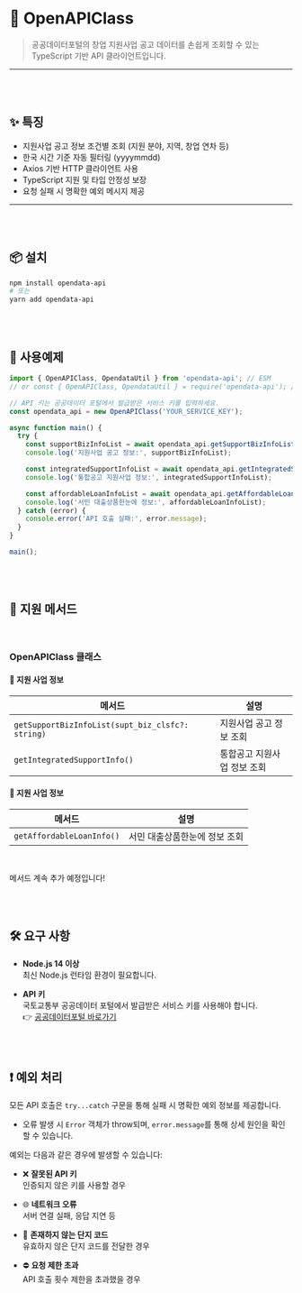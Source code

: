 # 📝 OpenAPIClass

> 공공데이터포털의 창업 지원사업 공고 데이터를 손쉽게 조회할 수 있는 TypeScript 기반 API 클라이언트입니다.

---

<br><br>

## ✨ 특징

- 지원사업 공고 정보 조건별 조회 (지원 분야, 지역, 창업 연차 등)
- 한국 시간 기준 자동 필터링 (yyyymmdd)
- Axios 기반 HTTP 클라이언트 사용
- TypeScript 지원 및 타입 안정성 보장
- 요청 실패 시 명확한 예외 메시지 제공

---

<br><br>

## 📦 설치

```bash
npm install opendata-api
# 또는
yarn add opendata-api
```

<br><br>

## 🚀 사용예제
```ts
import { OpenAPIClass, OpendataUtil } from 'opendata-api'; // ESM
// or const { OpenAPIClass, OpendataUtil } = require('opendata-api'); // CommonJS

// API 키는 공공데이터 포털에서 발급받은 서비스 키를 입력하세요.
const opendata_api = new OpenAPIClass('YOUR_SERVICE_KEY');

async function main() {
  try {
    const supportBizInfoList = await opendata_api.getSupportBizInfoList();
    console.log('지원사업 공고 정보:', supportBizInfoList);

    const integratedSupportInfoList = await opendata_api.getIntegratedSupportInfo();
    console.log('통합공고 지원사업 정보:', integratedSupportInfoList);

    const affordableLoanInfoList = await opendata_api.getAffordableLoanInfo();
    console.log('서민 대출상품한눈에 정보:', affordableLoanInfoList);
  } catch (error) {
    console.error('API 호출 실패:', error.message);
  }
}

main();
```

<br><br>

## 📘 지원 메서드

<br>

### OpenAPIClass 클래스

#### 📌 지원 사업 정보

| 메서드 | 설명 |
|--------|------|
| `getSupportBizInfoList(supt_biz_clsfc?: string)` | 지원사업 공고 정보 조회 |
| `getIntegratedSupportInfo()` | 통합공고 지원사업 정보 조회 |

#### 📌 지원 사업 정보

| 메서드 | 설명 |
|--------|------|
| `getAffordableLoanInfo()` | 서민 대출상품한눈에 정보 조회 |


<br>

메서드 계속 추가 예정입니다!

<br><br>

## 🛠️ 요구 사항

- **Node.js 14 이상**  
  최신 Node.js 런타임 환경이 필요합니다.

- **API 키**  
  국토교통부 공공데이터 포털에서 발급받은 서비스 키를 사용해야 합니다.  
  👉 [공공데이터포털 바로가기](https://www.data.go.kr/)

<br><br>

## ❗ 예외 처리

모든 API 호출은 `try...catch` 구문을 통해 실패 시 명확한 예외 정보를 제공합니다.

- 오류 발생 시 `Error` 객체가 throw되며, `error.message`를 통해 상세 원인을 확인할 수 있습니다.

예외는 다음과 같은 경우에 발생할 수 있습니다:

- ❌ **잘못된 API 키**  
  인증되지 않은 키를 사용할 경우

- 🌐 **네트워크 오류**  
  서버 연결 실패, 응답 지연 등

- 🏢 **존재하지 않는 단지 코드**  
  유효하지 않은 단지 코드를 전달한 경우

- ⛔ **요청 제한 초과**  
  API 호출 횟수 제한을 초과했을 경우

<br><br>
